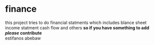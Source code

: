 # finance
this project tries to do financial statments
which includes 
blance sheet
income statment
cash flow and others 
<b>so if you have something to add <em><i>please</i></em> contribute</b></br></hr>
estifanos abebaw
